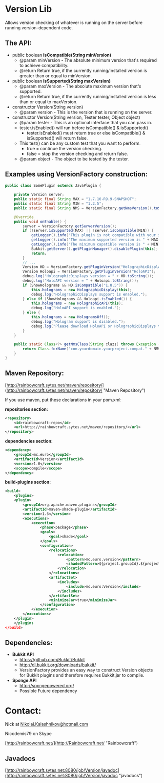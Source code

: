 Version Lib
======
Allows version checking of whatever is running on the server 
before running version-dependent code.


The API:
---
- public boolean **isCompatible(**String minVersion**)**
  * @param minVersion - The absolute minimum version that's required to achieve compatibility.
  * @return Return true, if the currently running/installed version is greater than or equal to minVersion.
- public boolean **isSupported(**String maxVersion**)**
  * @param maxVersion - The absolute maximum version that's supported.
  * @return Return true, if the currently running/installed version is less than or equal to maxVersion.
- constructor Version(String version)
  * @param version - This is the version that is running on the server.
- constructor Version(String version, Tester tester, Object object)
  * @param tester - This is an optional interface that you can pass in.
  * tester.isEnabled() will run before isCompatible() & isSupported()
    * tester.isEnabled() must return true or else isCompatible() & isSupported() will return false.
  * This test() can be any custom test that you want to perform.
    * true = continue the version checking.
    * false = stop the version checking and return false.
  * @param object - The object to be tested by the tester.
     

   
Examples using VersionFactory construction:
---
```java
public class SomePlugin extends JavaPlugin {
    
    private Version server;
    public static final String MAX = "1.7.10-R9.9-SNAPSHOT";
    public static final String MIN = "1.2.5";
    public static final String NMS = VersionFactory.getNmsVersion().toString();

    @Override
    public void onEnable() {
        server = VersionFactory.getServerVersion();
        if (!server.isSupported(MAX) || !server.isCompatible(MIN)) {
            getLogger().info("This plugin is not compatible with your server.");
            getLogger().info("The maximum supported version is " + MAX);
            getLogger().info("The minimum capatible version is " + MIN);
            Bukkit.getServer().getPluginManager().disablePlugin(this);
            return;
        }
        // ...
        Version HD = VersionFactory.getPluginVersion("HolographicDisplays");
        Version Holoapi = VersionFactory.getPluginVersion("HoloAPI");
        debug.log("HolographicDisplays version = " + HD.toString());
        debug.log("HoloAPI version = " + Holoapi.toString());
        if (ShowHolograms && HD.isCompatible("1.8.5")) {
            this.holograms = new HolographicDisplay(this);
            debug.log("HolographicDisplays support is enabled.");
        } else if (ShowHolograms && Holoapi.isEnabled()) {
            this.holograms = new HolographicAPI(this);
            debug.log("HoloAPI support is enabled.");
        } else {
            this.holograms = new HologramsOff();
            debug.log("Hologram support is disabled.");
            debug.log("Please download HoloAPI or HolographicDisplays to enable Hologram support.");
        }
    }
    
    public static Class<?> getNmsClass(String clazz) throws Exception {
        return Class.forName("com.yourdomain.yourproject.compat." + NMS + "." + clazz);
    }
}
```
  
  
Maven Repository:
---

[http://rainbowcraft.sytes.net/maven/repository/] (http://rainbowcraft.sytes.net/maven/repository/ "Maven Repository")

If you use maven, put these declarations in your pom.xml:

**repositories section:**

```xml
<repository>
    <id>rainbowcraft-repo</id>
    <url>http://rainbowcraft.sytes.net/maven/repository/</url>
</repository>
```

**dependencies section:**

```xml
<dependency>
    <groupId>mc.euro</groupId>
    <artifactId>Version</artifactId>
    <version>1.0</version>
    <scope>compile</scope>
</dependency>
```

**build-plugins section:**

```xml
<build>
    <plugins>
    <plugin>
        <groupId>org.apache.maven.plugins</groupId>
        <artifactId>maven-shade-plugin</artifactId>
        <version>1.6</version>
        <executions>
            <execution>
                <phase>package</phase>
                <goals>
                    <goal>shade</goal>
                </goals>
                <configuration>
                    <relocations>
                        <relocation>
                            <pattern>mc.euro.version</pattern>
                            <shadedPattern>${project.groupId}.${project.artifactId}.version</shadedPattern>
                        </relocation>
                    </relocations>
                    <artifactSet>
                        <includes>
                            <include>mc.euro:Version</include>
                        </includes>
                    </artifactSet>
                    <minimizeJar>true</minimizeJar>
                </configuration>
            </execution>
        </executions>
    </plugin>
    </plugins
</build>
```

Dependencies:
---

- **Bukkit API**
  * https://github.com/Bukkit/Bukkit
  * http://dl.bukkit.org/downloads/bukkit/
  * VersionFactory provides an easy way to construct Version objects for Bukkit plugins and therefore requires Bukkit.jar to compile.
- **Sponge API**
  * http://spongepowered.org/
  * Possible Future dependency


Contact:
======

Nick at Nikolai.Kalashnikov@hotmail.com

Nicodemis79 on Skype


[http://rainbowcraft.net/](http://Rainbowcraft.net/ "Rainbowcraft")


Javadocs
---

[http://rainbowcraft.sytes.net:8080/job/Version/javadoc](http://rainbowcraft.sytes.net:8080/job/Version/javadoc "javadocs")
